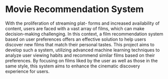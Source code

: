 # Movie Recommendation System

With the proliferation of streaming plat-
forms and increased availability of content, users are faced with a vast array of films, which can make
decision-making challenging. In this context, a film recommendation system based on user preferences
offers an effective solution to help users discover new films that match their personal tastes. This project
aims to develop such a system, utilizing advanced machine learning techniques to analyze user viewing
habits and recommend similar films based on their preferences. By focusing on films liked by the user as
well as those in the same style, this system aims to enhance the cinematic discovery experience for users.
